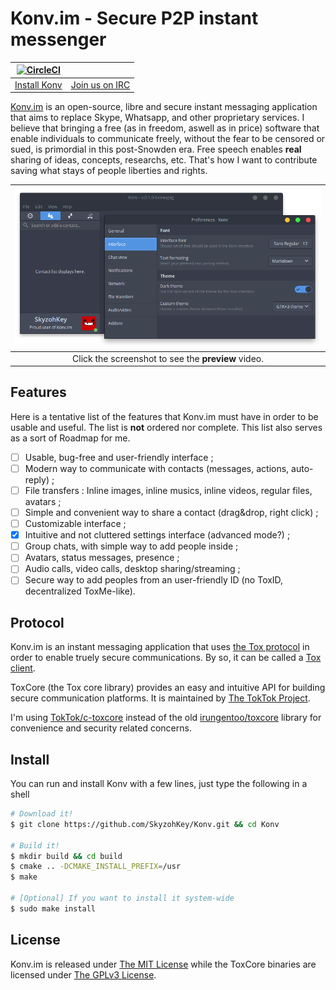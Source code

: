 # Konv.im - Secure P2P instant messenger

| [![CircleCI][3]][2] ||
|:-------------:|:-------------:|
| [Install Konv](#install) | [Join us on IRC][1] |

<!-- TODO: Add logo, one global screenshot or banner and links. -->

[Konv.im] is an open-source, libre and secure instant messaging application that
aims to replace Skype, Whatsapp, and other proprietary services. I believe that
bringing a free (as in freedom, aswell as in price) software that enable
individuals to communicate freely, without the fear to be censored or sued, is
primordial in this post-Snowden era. Free speech enables **real** sharing of
ideas, concepts, researchs, etc. That's how I want to contribute saving what
stays of people liberties and rights.

| [![A screenshot of Konv's MainWindow + SettingsWindow running 0.1.0-looneypig](misc/screens/main-settings-dark-0.1.0.png)](https://a.doko.moe/jsfcgo.ogv) |
|:--:|
| Click the screenshot to see the **preview** video. |

## Features

Here is a tentative list of the features that Konv.im must have in order to be
usable and useful. The list is **not** ordered nor complete. This list also
serves as a sort of Roadmap for me.

- [ ] Usable, bug-free and user-friendly interface ;
- [ ] Modern way to communicate with contacts (messages, actions, auto-reply) ;
- [ ] File transfers : Inline images, inline musics, inline videos, regular
files, avatars ;
- [ ] Simple and convenient way to share a contact (drag&drop, right click) ;
- [ ] Customizable interface ;
- [x] Intuitive and not cluttered settings interface (advanced mode?) ;
- [ ] Group chats, with simple way to add people inside ;
- [ ] Avatars, status messages, presence ;
- [ ] Audio calls, video calls, desktop sharing/streaming ;
- [ ] Secure way to add peoples from an user-friendly ID (no ToxID,
  decentralized ToxMe-like).

## Protocol

Konv.im is an instant messaging application that uses [the Tox protocol] in
order to enable truely secure communications. By so, it can be called a [Tox
client].

ToxCore (the Tox core library) provides an easy and intuitive API for building
secure communication platforms. It is maintained by [The TokTok Project].

I'm using [TokTok/c-toxcore] instead of the old [irungentoo/toxcore] library for convenience and
security related concerns.

## Install

You can run and install Konv with a few lines, just type the following in a
shell

```bash
# Download it!
$ git clone https://github.com/SkyzohKey/Konv.git && cd Konv

# Build it!
$ mkdir build && cd build
$ cmake .. -DCMAKE_INSTALL_PREFIX=/usr
$ make

# [Optional] If you want to install it system-wide
$ sudo make install
```

## License

Konv.im is released under [The MIT License] while the ToxCore binaries are
licensed under [The GPLv3 License].

<!-- Links reference -->
[Konv.im]: https://konv.im
[the Tox protocol]: https://tox.chat
[Tox client]: https://tox.chat/clients.html
[The TokTok Project]: https://toktok.ltd
[TokTok/c-toxcore]: https://github.com/TokTok/c-toxcore
[irungentoo/toxcore]: https://github.com/irungentoo/toxcore
[The MIT License]: License.txt
[The GPLv3 License]: https://github.com/TokTok/c-toxcore/blob/master/COPYING

[1]: http://webchat.freenode.net/?channels=%23konv%2C%23tox%2C%23tox-dev&uio=MTY9dHJ1ZSY5PXRydWUmMTU9dHJ1ZQ3d
[2]: https://circleci.com/gh/SkyzohKey/Konv
[3]: https://circleci.com/gh/SkyzohKey/Konv.svg?style=svg
